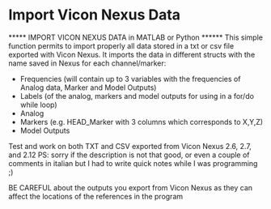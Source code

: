 # Import Vicon Nexus Data
***** IMPORT VICON NEXUS DATA in MATLAB or Python ******
This simple function permits to import properly all data stored in a txt or csv file exported with Vicon Nexus.
It imports the data in different structs with the name saved in Nexus for each channel/marker:

- Frequencies (will contain up to 3 variables with the frequencies of Analog data, Marker and Model Outputs)
- Labels (of the analog, markers and model outputs for using in a for/do while loop)
- Analog
- Markers (e.g. HEAD_Marker with 3 columns which corresponds to X,Y,Z)
- Model Outputs

Test and work on both TXT and CSV exported from Vicon Nexus 2.6, 2.7, and 2.12 
PS: sorry if the description is not that good, or even a couple of comments in italian but I had to write quick notes while I was programming ;)  

BE CAREFUL about the outputs you export from Vicon Nexus as they can affect the locations of the references in the program
